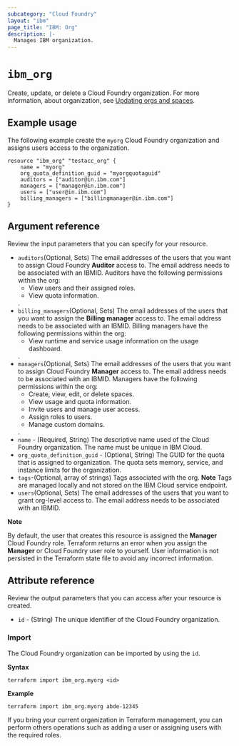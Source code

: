 ```yaml
---
subcategory: "Cloud Foundry"
layout: "ibm"
page_title: "IBM: Org"
description: |-
  Manages IBM organization.
---
```


# `ibm_org`

Create, update, or delete a Cloud Foundry organization. For more information, about organization, see [Updating orgs and spaces](https://cloud.ibm.com/docs/account?topic=account-orgupdates).


## Example usage
The following example create the `myorg` Cloud Foundry organization and assigns users access to the organization. 


```
resource "ibm_org" "testacc_org" {
    name = "myorg"
    org_quota_definition_guid = "myorgquotaguid"
    auditors = ["auditor@in.ibm.com"]
    managers = ["manager@in.ibm.com"]
    users = ["user@in.ibm.com"]
    billing_managers = ["billingmanager@in.ibm.com"]
}
```


## Argument reference
Review the input parameters that you can specify for your resource. 

- `auditors`(Optional, Sets) The email addresses of the users that you want to assign Cloud Foundry **Auditor** access to. The email address needs to be associated with an IBMID. Auditors have the following permissions within the org: <ul><li>View users and their assigned roles.</li><li>View quota information.</li></ul>.
- `billing_managers`(Optional, Sets) The email addresses of the users that you want to assign the **Billing manager** access to. The email address needs to be associated with an IBMID. Billing managers have the following permissions within the org: <ul><li>View runtime and service usage information on the usage dashboard.</li></ul>.
- `managers`(Optional, Sets) The email addresses of the users that you want to assign Cloud Foundry **Manager** access to. The email address needs to be associated with an IBMID. Managers have the following permissions within the org: <ul><li>Create, view, edit, or delete spaces.</li><li>View usage and quota information.</li><li>Invite users and manage user access. </li><li> Assign roles to users.</li><li>Manage custom domains.</li></ul>.
- `name` - (Required, String) The descriptive name used of the Cloud Foundry organization. The name must be unique in IBM Cloud.
- `org_quota_definition_guid` - (Optional, String) The GUID for the quota that is assigned to organization. The quota sets memory, service, and instance limits for the organization.
- `tags`-(Optional, array of strings) Tags associated with the org.  **Note** Tags are managed locally and not stored on the IBM Cloud service endpoint.
- `users`(Optional, Sets) The email addresses of the users that you want to grant org-level access to. The email address needs to be associated with an IBMID.

**Note**

By default, the user that creates this resource is assigned the **Manager** Cloud Foundry role.  Terraform returns an error when you assign the **Manager** or Cloud Foundry user role to yourself. User information is not persisted in the  Terraform state file to avoid any incorrect information.


## Attribute reference
Review the output parameters that you can access after your resource is created. 

- `id` - (String) The unique identifier of the Cloud Foundry organization.


### Import
The Cloud Foundry organization can be imported by using the `id`.

**Syntax**

```
terraform import ibm_org.myorg <id>
```

**Example**

```
terraform import ibm_org.myorg abde-12345
```

If you bring your current organization in Terraform management, you can perform others operations such as adding a user or assigning users with the required roles.


